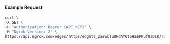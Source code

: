 <!-- Code generated for API Clients. DO NOT EDIT. -->

#### Example Request

```bash
curl \
-X GET \
-H "Authorization: Bearer {API_KEY}" \
-H "Ngrok-Version: 2" \
https://api.ngrok.com/edges/https/edghts_2arwbluUHdAY6t6HabPKuf8aDsK/routes/edghtsrt_2arwc07cLLPFfXhrSCD815KDXC6/oauth
```
